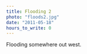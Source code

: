 ```yaml
---
title: Flooding 2
photo: "floods2.jpg"
date: "2011-05-18"
hours_to_write: 0
---
```


Flooding somewhere out west.
